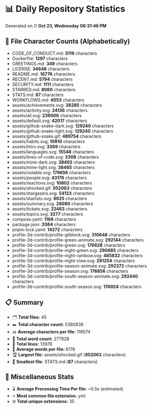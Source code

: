 # 📊 Daily Repository Statistics
Generated on ⏰ **Oct 23, Wednesday 06:31:46 PM**

## 📂 File Character Counts (Alphabetically)
- CODE_OF_CONDUCT.md: **3119** characters
- Dockerfile: **1297** characters
- GREETINGS.md: **349** characters
- LICENSE: **34648** characters
- README.md: **16776** characters
- RECENT.md: **5794** characters
- SECURITY.md: **1111** characters
- STARRED.md: **8060** characters
- STATS.md: **87** characters
- WORKFLOWS.md: **4053** characters
- assets/achievements.svg: **38285** characters
- assets/activity.svg: **24136** characters
- assets/all.svg: **239006** characters
- assets/default.svg: **42017** characters
- assets/github-snake-dark.svg: **129240** characters
- assets/github-snake-light.svg: **129240** characters
- assets/github-snake.gif: **489754** characters
- assets/habits.svg: **10810** characters
- assets/intro.svg: **3369** characters
- assets/languages.svg: **15548** characters
- assets/lines-of-code.svg: **3308** characters
- assets/mine-dark.svg: **38492** characters
- assets/mine-light.svg: **38465** characters
- assets/notable.svg: **179656** characters
- assets/people.svg: **43176** characters
- assets/reactions.svg: **10802** characters
- assets/shocked.gif: **952063** characters
- assets/stargazers.svg: **54123** characters
- assets/starlists.svg: **6925** characters
- assets/summary.svg: **28080** characters
- assets/tickets.svg: **22463** characters
- assets/topics.svg: **3277** characters
- compose.yaml: **1168** characters
- package.json: **2084** characters
- pnpm-lock.yaml: **14272** characters
- profile-3d-contrib/profile-gitblock.svg: **310648** characters
- profile-3d-contrib/profile-green-animate.svg: **292144** characters
- profile-3d-contrib/profile-green.svg: **176628** characters
- profile-3d-contrib/profile-night-green.svg: **290685** characters
- profile-3d-contrib/profile-night-rainbow.svg: **485832** characters
- profile-3d-contrib/profile-night-view.svg: **291254** characters
- profile-3d-contrib/profile-season-animate.svg: **292372** characters
- profile-3d-contrib/profile-season.svg: **176856** characters
- profile-3d-contrib/profile-south-season-animate.svg: **292440** characters
- profile-3d-contrib/profile-south-season.svg: **176924** characters

## 📋 Summary
- 🗂️ **Total files:** 45
- ✒️ **Total character count:** 5380836
- 📊 **Average characters per file:** 119574
- 📝 **Total word count:** 277928
- 🧾 **Total lines:** 13978
- 📐 **Average words per file:** 6176
- 🏆 **Largest file:** assets/shocked.gif (**952063** characters)
- 🥉 **Smallest file:** STATS.md (**87** characters)

## 🌟 Miscellaneous Stats
- ⌛ **Average Processing Time Per file:** ~0.5s (estimated)
- 🔥 **Most common file extension:** yml
- 🌐 **Total unique extensions:** 35

